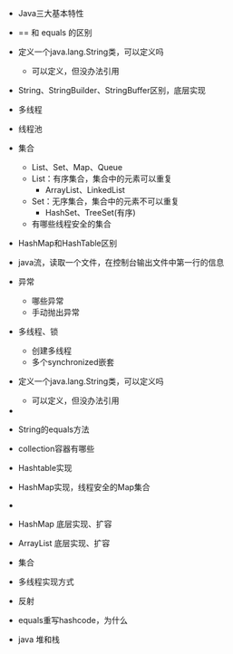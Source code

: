 - Java三大基本特性
- == 和 equals 的区别
- 定义一个java.lang.String类，可以定义吗
  - 可以定义，但没办法引用
- String、StringBuilder、StringBuffer区别，底层实现
- 多线程

- 线程池

- 集合
  - List、Set、Map、Queue
  - List：有序集合，集合中的元素可以重复
    - ArrayList、LinkedList
  - Set：无序集合，集合中的元素不可以重复
    - HashSet、TreeSet(有序)
  - 有哪些线程安全的集合

- HashMap和HashTable区别
- java流，读取一个文件，在控制台输出文件中第一行的信息
- 异常
  - 哪些异常
  - 手动抛出异常
- 多线程、锁
  - 创建多线程
  - 多个synchronized嵌套
- 定义一个java.lang.String类，可以定义吗
  - 可以定义，但没办法引用
- 
- String的equals方法
- collection容器有哪些
- Hashtable实现
- HashMap实现，线程安全的Map集合
- 
- HashMap 底层实现、扩容
- ArrayList 底层实现、扩容
- 集合
- 多线程实现方式
- 反射
- equals重写hashcode，为什么
- java 堆和栈